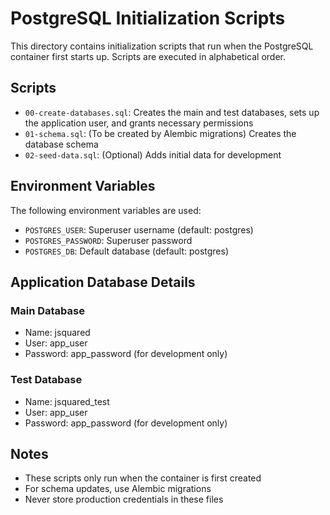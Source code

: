 # PostgreSQL Initialization Scripts

This directory contains initialization scripts that run when the PostgreSQL container first starts up. Scripts are executed in alphabetical order.

## Scripts

- `00-create-databases.sql`: Creates the main and test databases, sets up the application user, and grants necessary permissions
- `01-schema.sql`: (To be created by Alembic migrations) Creates the database schema
- `02-seed-data.sql`: (Optional) Adds initial data for development

## Environment Variables

The following environment variables are used:
- `POSTGRES_USER`: Superuser username (default: postgres)
- `POSTGRES_PASSWORD`: Superuser password
- `POSTGRES_DB`: Default database (default: postgres)

## Application Database Details

### Main Database
- Name: jsquared
- User: app_user
- Password: app_password (for development only)

### Test Database
- Name: jsquared_test
- User: app_user
- Password: app_password (for development only)

## Notes
- These scripts only run when the container is first created
- For schema updates, use Alembic migrations
- Never store production credentials in these files
